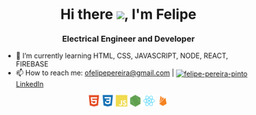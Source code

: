 <h1 align="center">Hi there <img src="https://raw.githubusercontent.com/kaueMarques/kaueMarques/master/hi.gif" width="30px">, I'm Felipe</h1>
<h3 align="center">Electrical Engineer and Developer</h3>

- 🌱 I’m currently learning HTML, CSS, JAVASCRIPT, NODE, REACT, FIREBASE
- 📫 How to reach me: ofelipepereira@gmail.com | <a href="https://www.linkedin.com/in/felipe-pereira-pinto/" target="blank"><img align="center" src="https://cdn.jsdelivr.net/npm/simple-icons@3.0.1/icons/linkedin.svg" alt="felipe-pereira-pinto" height="16" width="16" /> LinkedIn</a>

<p align="center">
<img src="https://raw.githubusercontent.com/devicons/devicon/master/icons/html5/html5-plain.svg" alt="html5"  width="24" height="24"/>
<img src="https://raw.githubusercontent.com/devicons/devicon/master/icons/css3/css3-plain.svg" alt="css3"  width="24" height="24"/>
<img src="https://github.com/devicons/devicon/blob/master/icons/javascript/javascript-plain.svg" alt="javascript" width="24" height="24"/>
<img src="https://raw.githubusercontent.com/devicons/devicon/master/icons/nodejs/nodejs-plain.svg" alt="nodejs" width="24" height="24"/>  
<img src="https://raw.githubusercontent.com/devicons/devicon/master/icons/react/react-original.svg" alt="reactjs" width="24" height="24"/>  
<img src="https://raw.githubusercontent.com/devicons/devicon/master/icons/firebase/firebase-plain.svg" alt="firebase" width="24" height="24"/>
